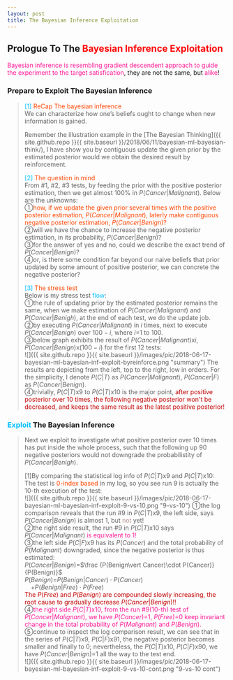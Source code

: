 ```yaml
---
layout: post
title: The Bayesian Inference Exploitation
---
```


## Prologue To The <font color="Red">Bayesian Inference Exploitation</font>
<p class="message">
<font color="DeepPink">Bayesian inference is resembling gradient descendent approach to guide the experiment to the target satisfication</font>, they are not the same, but <font color="DeepPink">alike</font>!
</p>

### Prepare to Exploit The Bayesian Inference
><font color="DeepSkyBlue">[1]</font>
><font color="OrangeRed">ReCap The bayesian inference</font>  
>We can characterize how one’s beliefs ought to change when new information is gained.
>
>Remember the illustration example in the [The Bayesian Thinking]({{ site.github.repo }}{{ site.baseurl }}/2018/06/11/bayesian-ml-bayesian-think/), I have show you by contiguous update the given prior by the estimated posterior would we obtain the desired result by reinforcement.  
>
><font color="DeepSkyBlue">[2]</font>
><font color="OrangeRed">The question in mind</font>  
>From #1, #2, #3 tests, by feeding the prior with the positive posterior estimation, then we get almost $100\%$ in $P(Cancer\vert Malignant)$.  Below are the unknowns:  
>&#10112;<font color="OrangeRed">how, if we update the given prior several times with the positive posterior estimation, $P(Cancer\vert Malignant)$, laterly make contiguous negative posterior estimation, $P(Cancer\vert Benign)$?</font>  
>&#10113;will we have the chance to increase the negative posterior estimation, in its probability, $P(Cancer\vert Benign)$?  
>&#10114;for the answer of yes and no, could we describe the exact trend of $P(Cancer\vert Benign)$?  
>&#10115;or, is there some condition far beyond our naive beliefs that prior updated by some amount of positive posterior, we can concrete the negative posterior?  
>
><font color="DeepSkyBlue">[3]</font>
><font color="OrangeRed">The stress test</font>  
>Below is my stress test <font color="DeepSkyBlue">flow</font>:  
>&#10112;the rule of updating prior by the estimated posterior remains the same, when we make estimation of $P(Cancer\vert Malignant)$ and $P(Cancer\vert Benigh)$, at the end of each test, we do the update job.  
>&#10113;by executing $P(Cancer\vert Malignant)$ in $i$ times, next to execute $P(Cancer\vert Benign)$ over $100-i$, where $i$=$1$ to $100$.  
>&#10114;below graph exhibits the result of $P(Cancer\vert Malignant)$x${i}$, $P(Cancer\vert Benign)$x$(100-i)$ for the first 12 tests:  
![]({{ site.github.repo }}{{ site.baseurl }}/images/pic/2018-06-17-bayesian-ml-bayesian-inf-exploit-byreinforce.png "summary")
>The results are depicting from the left, top to the right, low in orders.  For the simplicity, I denote $P(C\vert T)$ as $P(Cancer\vert Malignant)$, $P(Cancer\vert F)$ as $P(Cancer\vert Benign)$.  
>&#10115;trivially, $P(C\vert T)$x$9$ to $P(C\vert T)$x$10$ is the major point, <font color="#C20000">after positive posterior over $10$ times, the following negative posterior won't be decreased, and keeps the same result as the latest positive posterior!</font>  

### <font color="DeepSkyBlue">Exploit</font> The Bayesian Inference
>Next we exploit to investigate what positive posterior over $10$ times has put inside the whole process, such that the following up $90$ negative posteriors would not downgrade the probabilistity of $P(Cancer\vert Benigh)$.  
>
>[1]By comparing the statistical log info of $P(C\vert T)$x$9$ and $P(C\vert T)$x$10$:  
>The test is <font color="OrangeRed">0-index based</font> in my log, so you see run 9 is actually the 10-th execution of the test:  
![]({{ site.github.repo }}{{ site.baseurl }}/images/pic/2018-06-17-bayesian-ml-bayesian-inf-exploit-9-vs-10.png "9-vs-10")
>&#10112;the log comparison reveals that the run #9 in $P(C\vert T)$x$9$, the left side, says $P(Cancer\vert Benign)$ is almost $1$, but <font color="RosyBrown">not</font> yet!  
>&#10113;the right side result, the run #9 in $P(C\vert T)$x$10$ says $P(Cancer\vert Malignant)$ <font color="DeepPink">is equivalent to $1$!</font>  
>&#10114;the left side $P(C\vert F)$x$9$ has its $P(Cancer)$ and the total probability of $P(Malignant)$ downgraded, since the negative posterior is thus estimated:  
>$P(Cancer\vert Benign)$=$\frac {P(Benign\vert Cancer)\cdot P(Cancer)}{P(Benign)}$  
>$P(Benign)$=$P(Benign\vert Cancer)\cdot P(Cancer)$  
>$\;\;\;\;$+$P(Benign\vert Free)\cdot P(Free)$  
><font color="#C20000">The $P(Free)$ and $P(Benign)$ are compounded slowly increasing, the root cause to gradually decrease $P(Cancer\vert Benign)$!!</font>  
>&#10115;<font color="DeepPink">the right side $P(C\vert T)$x$10$, from the run #9(10-th) test of $P(Cancer\vert Malignant)$, we have $P(Cancer)$=$1$, $P(Free)$=$0$ keep invariant change in the total probability of $P(Malignant)$ and $P(Benign)$.</font>  
>&#10116;continue to inspect the log comparison result, we can see that in the series of $P(C\vert T)$x$9$, $P(C\vert F)$x$91$, the negative posterior becomes smaller and finally to 0; nevertheless, the $P(C\vert T)$x$10$, $P(C\vert F)$x$90$, we have $P(Cancer\vert Benign)$=$1$ all the way to the test end.  
![]({{ site.github.repo }}{{ site.baseurl }}/images/pic/2018-06-17-bayesian-ml-bayesian-inf-exploit-9-vs-10-cont.png "9-vs-10 cont")

<!--
### The <font color="DeepSkyBlue">Intuition</font> Behind The <font color="Red">Bayes Theorem</font>
><font color="DeepSkyBlue">[1]</font>
><font color="OrangeRed">ReCap the Bayes theorem</font>  
>![]({{ site.github.repo }}{{ site.baseurl }}/images/pic/2018-05-28-bayesian-ml-significance-4-factors.png "4 factors")
>The detailed explanation of 4 factors are in my prior post, [The Bayes Theorem Significance](({{ site.github.repo }}{{ site.baseurl }}/2018/05/28/bayesian-ml-significance/)).  
>
><font color="DeepSkyBlue">[2]</font>
><font color="OrangeRed">The intuition behind the theorem</font>  
>![]({{ site.github.repo }}{{ site.baseurl }}/images/pic/2018-06-11-bayesian-ml-bayesian-think-intuition.png "intuition")
>The intuition behind encourages you to make further inference.  
>&#10112;the <font color="Red">hypothesis</font>, mapped to the <font color="DeepSkyBlue">prior</font>, which are all probabilities.  
>&#10113;the <font color="Red">likelihood function</font> related to prior is expressed as the probability of the event occurrence of the <font color="Red">observation</font> given the event occurrence of <font color="Red">hypothesis</font>.  
>&#10114;the <font color="Red">total probability of the observation</font> is the well regularized <font color="Red">evidence</font>.  
>&#10115;the <font color="Red">posterior is the probability of the hypothesis, given the observation</font>.  
>
><font color="DeepSkyBlue">[3]</font>
><font color="OrangeRed">The Bayesian inference</font>  
>&#10112;at the first glance, we make an <font color="Red">observation</font> in the real world.  
>&#10113;we'd like to identify it by making certain <font color="Red">hypothesis</font> of some classification.  
>&#10114;the <font color="Red">likelihood function</font> estimates the possible probability of the observation given the hypothesis.  
>&#10115;finally, the <font color="Red">posterior</font> is the probability of the <font color="Red">hypothesis</font> given the <font color="Red">observation</font>.  
>Such process is called the <font color="Red">Bayesian inference</font>, full compliant with the classification of an observed object, which the hypothesis is made all about.  
>
>By the way, <font color="#C20000">observation, hypothesis, likelihood function are all based on the <font color="RosyBrown">qualitative</font> belief, the total probability of the observation and the posterior are the <font color="DeepPink">quantitative</font> outcomes</font>.  

### The <font color="Red">Bayesian Inference</font> Illustration
>My illustration in this article was inspired from [Introduction to Bayesian Thinking: from Bayes theorem to Bayes networks, Felipe Sanchez](https://towardsdatascience.com/will-you-become-a-zombie-if-a-99-accuracy-test-result-positive-3da371f5134), it is using an example from [The Anatomy Of Bayes Theorem, The Cthaeh](https://www.probabilisticworld.com/anatomy-bayes-theorem/).  But, I have some different opinion.  
>
><font color="DeepSkyBlue">[1]</font>
><font color="OrangeRed">Begin by a question</font>  
>&#10112;suppose everyone could casually find some mass in your body, like skin. It might be a rare disease, according to the medical library, only 1 from 1000 people having a mass would be the cancer, given in below table.  

<table>
  <tr>
    <td width="50px"></td>
    <td width="75px">Probability</td>
  </tr>
  <tr>
    <td>Cancer</td>
    <td>0.001</td>
  </tr>
  <tr>
    <td>Mass</td>
    <td>0.999</td>
  </tr>
</table>

>This table reveals the already known <font color="DeepSkyBlue">prior</font>, now turns into be the <font color="Red">hypothesis</font> of the probability of having a cancer.    
>&#10113;suppose the accuracy of the medical detection is given in below table, where malignant stands for cancer of result, and benign stands for being detected as a normal mass.  

<table>
  <tr>
    <td width="55px"></td>
    <td width="65px">Cancer</td>
    <td width="65px">Mass</td>
  </tr>
  <tr>
    <td>Malignant<br>(Cancer)</td>
    <td>$P(Malignant\vert Cancer)$=0.99</td>
    <td>$P(Malignant\vert Mass)$=0.01</td>
  </tr>
  <tr>
    <td>Benign<br>(Not a cancer)</td>
    <td>$P(Benign\vert Cancer)=0.01$</td>
    <td>$P(Benign\vert Mass)$=0.99</td>
  </tr>
</table>

>This table directly reflects the possible <font color="Red">likelihood</font> for all conditional combinations of 2 observations, malignant and benign.  
>&#10114;unfortunately, you are detected as having a cancer, then, <font color="RoyalBlue">what's the probability that you are really having a cancer given that you are medically detected as a victim of cancer?</font>  
>This given question is asking for $P(Cancer\vert Malignant)$, which is the <font color="Red">posterior</font>.  
>
><font color="DeepSkyBlue">[2]</font>
><font color="OrangeRed">Test of run #1</font>  
>By the given <font color="Red">hypothesis</font>, <font color="Red">likelihood</font>, the <font color="Red">Bayes theorem</font> could be used for the <font color="Red">posterior</font>:  
>&#10112;$P(Cancer\vert Malignant)$  
>=$\frac {P(Malignant\vert Cancer)\cdot P(Cancer)}{P(Malignant)}$  
>&#10113;the total probability of malignant <font color="Red">evidence</font>:  
>$P(Malignant)$  
>=$P(Malignant\vert Cancer)\cdot P(Cancer)$+$P(Malignant\vert Mass)\cdot P(Mass)$  
>&#10114;therefore, the posterior is   
>$P(Cancer\vert Malignant)$  
>=$\frac {0.99\cdot 0.001}{0.99\cdot 0.001+0.01\cdot 0.999}$=$0.090163$    
>; where $P(Mass\vert Malignant)$=$0.909837$, take it as $0.91$ after rounding.  
>
><font color="DeepSkyBlue">[3]</font>
><font color="OrangeRed">Test of run #2</font>  
>Even if the accuracy of the medical detection is up to $0.99$, the probability for your mass is really a cancer given the malignant diagnostic result is only $0.09$.  That's why we decide to make the 2nd test.  
>&#10112;first, we update the <font color="Red">prior</font> table with regard to the given run #1 result:  

<table>
  <tr>
    <td width="50px"></td>
    <td width="75px">Probability</td>
  </tr>
  <tr>
    <td>Cancer</td>
    <td>0.09</td>
  </tr>
  <tr>
    <td>Mass</td>
    <td>0.91</td>
  </tr>
</table>

>It is under the assumption that the run #1 is rather a <font color="OrangeRed">plausible</font>, not a vague result!!  
>&#10113;recalculate with the <font color="Red">Bayes theorem</font>:  
>$P(Cancer\vert Malignant)$  
>=$\frac {0.99\cdot 0.09}{0.99\cdot 0.09+0.01\cdot 0.91}$  
>=$0.90733$  
>$\approx 0.91$    
>; where $P(Mass\vert Malignant)$=$0.09266\approx 0.09$, after rounding.  Wow, it seems there is a great improvement in a malignant report and you do really have a cancer.  
>
><font color="DeepSkyBlue">[4]</font>
><font color="OrangeRed">Test of run #3</font>  
>Let's do it the 3rd run.  
>&#10112;first, we update the <font color="Red">prior</font> table with regard to the given run #2 result:  

<table>
  <tr>
    <td width="50px"></td>
    <td width="75px">Probability</td>
  </tr>
  <tr>
    <td>Cancer</td>
    <td>0.91</td>
  </tr>
  <tr>
    <td>Mass</td>
    <td>0.09</td>
  </tr>
</table>

>It is under the assumption that the run #2 is rather a <font color="OrangeRed">plausible</font>, not a vague result!!  
>&#10113;recalculate with the <font color="Red">Bayes theorem</font>:  
>$P(Cancer\vert Malignant)$  
>=$\frac {0.99\cdot 0.91}{0.99\cdot 0.91+0.01\cdot 0.09}$  
>=$0.999$  
>$\approx 1$  
>; where $P(Mass\vert Malignant)$=$0.0001$, after rounding.  
>It is now almost $100\%$ correct that the malignant report says that you have a cancer!!!  
>
><font color="DeepSkyBlue">[5]</font>
><font color="OrangeRed">Summary</font>  
>This illustration begins with the given prior of having cancer, executes from run #1 to run #3, constantly <font color="DeepPink">updates the next prior probability with the current estimated posterior</font>, finally get the expected result.  It is called the <font color="Red">Bayesian inference</font>.  

### The Review::mjtsai1974 
>Above illustration of <font color="Red">Bayesian inference</font> might strike you on your head that <font color="DeepPink">by constantly updating the given prior(so that you can make finer hypothesis) would you gradually adjust the posterior(the experiment result) toward the direction you want</font>.  
>
><font color="RoyalBlue">[Question]</font>  
>Below I comment out with 2 doubtable points:  
>&#10112;why we update the prior, $P(Cancer)$ with $P(Cancel\vert Malignant)$ after each test?  
>&#10113;is this the artificial bias leads to the contribution of $100\%$ identification of having a cancer given the malignant result?  
>
><font color="DeepSkyBlue">[Answer]</font>  
>&#10112;I think it is indeed an artificial bias, since the term $P(Cancer\vert Malignant)$ is not equivalent to the very first given $P(Cancer)$ for all possible diseases one can have as a sample or population.  
>&#10113;be remembered that it is <font color="OrangeRed">the common practices in Bayesian inference</font>.  

### Addendum
>&#10112;[Introduction to Bayesian Thinking: from Bayes theorem to Bayes networks, Felipe Sanchez](https://towardsdatascience.com/will-you-become-a-zombie-if-a-99-accuracy-test-result-positive-3da371f5134)  
>&#10113;[The Bayesian trap, Veritasium channel](https://www.youtube.com/watch?v=R13BD8qKeTg&vl=en)  
>&#10114;[The Anatomy Of Bayes Theorem, The Cthaeh](https://www.probabilisticworld.com/anatomy-bayes-theorem/)  

-->

<!--
[1]What is a Bayesian network?
Bayes theorem offers a fundamental mechanism for changing your opinion in the light of evidence. This is what Bayesian networks are about.

https://www.quora.com/What-is-a-Bayesian-network

[2]What are the relationships of Bayes' theorem, Bayesian inference, Naive Bayes, and Bayesian network (in simple English)?
[2.1]Bayesianism is an approach to systematizing reasoning under uncertainty.
[2.2]We can characterize how one’s beliefs ought to change when new information is gained.
[2.3]If we observe the truth or falsity of a relevant event, we can then use Bayes’ theorem to revise our probability assessment for other related events. This is called Bayesian inference.
[2.4]If we are thinking about a complex situation, in which our probability for events depend upon various others, we can use a Bayesian network (also called Bayes net) to represent what we believe. 
[2.5]In a Bayes net, there are nodes connected by arrows. Each node is the probability of an event. An arrow from event A to event B means that our probability of B depends on our probability of A. 
[2.6]Naive Bayes refers to a particularly simple form of a Bayes net, where your event of interest depends on other things, but none of them depends on one another.

https://www.quora.com/What-are-the-relationships-of-Bayes-theorem-Bayesian-inference-Naive-Bayes-and-Bayesian-network-in-simple-English

[3]How does Bayesian networks work?
[3.1]A Bayesian network is good at classifying based on observations.
[3.2]Therefore you can make a network that models relations between events in the present situation, symptoms of these and potential future effects. The BN would then be able to classify the present situation and hence predict future events with a probability.
[3.3]You can do unsupervised learning with a BN from a dataset and allow the learning algorithm to find both structure and probabilities.
[3.4]you can also do supervised learning with a BN, aiding the learning algorithm with a priori knowledge about relations and probabilities in the model. Here, results should become better than ANN and SVM.
[3.5]A BN is a white box approach where you can represent and evaluate the structure of the model explicitly whereas ANN and SVM are black box approaches where you really don't know why you get your results. This puts a limit to how good they can become.

https://www.quora.com/How-does-Bayesian-networks-work

[4]What is Bayesian machine learning?
[4.1]Machine learning is a set of methods for creating models that describe or predicting something about the world. It does so by learning those models from data.
[4.2]Bayesian machine learning allows us to encode our prior beliefs about what those models should look like, independent of what the data tells us. This is especially useful when we don’t have a ton of data to confidently learn our model.

https://www.quora.com/What-is-Bayesian-machine-learning

[5]What does Bayesian networks mean in Machine Learning?
[5.1]A Bayesian network essentially has random variables, and a graph structure that encodes the dependencies between the variables.
[5.2]A Bayesian network is a statistical model which connects random variables with their conditional probabilities. Bayes' theorem is used for the computation of probabilities in the network.

https://www.quora.com/What-does-Bayesian-networks-mean-in-Machine-Learning
-->

<!-- Γ -->
<!-- \Omega -->
<!-- \cap intersection -->
<!-- \cup union -->
<!-- \frac{\Gamma(k + n)}{\Gamma(n)} \frac{1}{r^k}  -->
<!-- \mbox{\large$\vert$}\nolimits_0^\infty -->
<!-- \vert_0^\infty -->
<!-- \vert_{0.5}^{\infty} -->
<!-- &prime; ′ -->
<!-- &Prime; ″ -->
<!-- $E\lbrack X\rbrack$ -->
<!-- \widehat X -->
<!-- \overline{X_n} -->
<!-- \underset{w_{real}}{maxarg} -->
<!-- \underset{Succss}P -->
<!-- \frac{{\overline {X_n}}-\mu}{S/\sqrt n} -->
<!-- \lim_{t\rightarrow\infty} -->
<!-- \int_{0}^{a}\lambda\cdot e^{-\lambda\cdot t}\operatorname dt -->

<!-- Notes -->
<!-- <font color="OrangeRed">items, verb, to make it the focus</font> -->
<!-- <font color="Red">KKT</font> -->
<!-- <font color="Red">SMO heuristics</font> -->
<!-- <font color="Red">F</font> distribution -->
<!-- <font color="Red">t</font> distribution -->
<!-- <font color="DeepSkyBlue">suggested item, soft item</font> -->
<!-- <font color="RoyalBlue">old alpha, quiz, example</font> -->
<!-- <font color="Green">new alpha</font> -->

<!-- <font color="#C20000">conclusion, finding, more details</font> -->
<!-- <font color="DeepPink">positive conclusion, finding</font> -->
<!-- <font color="RosyBrown">negative conclusion, finding</font> -->

<!-- <font color="#00ADAD">policy</font> -->
<!-- <font color="#6100A8">full observable</font> -->
<!-- <font color="#FFAC12">partial observable</font> -->
<!-- <font color="#EB00EB">stochastic</font> -->
<!-- <font color="#8400E6">state transition</font> -->
<!-- <font color="#D600D6">discount factor gamma $\gamma$</font> -->
<!-- <font color="#D600D6">$V(S)$</font> -->
<!-- <font color="#9300FF">immediate reward R(S)</font> -->

<!-- ### <font color="RoyalBlue">Example</font>: Illustration By Rainy And Sunny Days In One Week -->
<!-- <font color="RoyalBlue">[Question]</font> -->
<!-- <font color="DeepSkyBlue">[Answer]</font> -->

<!-- 
[1]Given the vehicles pass through a highway toll station is $6$ per minute, what is the probability that no cars within $30$ seconds?
><font color="DeepSkyBlue">[1]</font>
><font color="OrangeRed">Given the vehicles pass through a highway toll station is $6$ per minute, what is the probability that no cars within $30$ seconds?</font>  
-->

<!--
<table>
  <tr>
    <td>項次</td>
    <td>品名</td>
    <td>描述</td>
  </tr>
  <tr>
    <td>1</td>
    <td>iPhone 5</td>
    <td>iPhone 6 > 5</td>
  </tr>
</table>

<TABLE border="1">
  <TR>
    <TD width="50px">A</TD>
    <TD width="100px">B</TD>
  </TR>
</TABLE>

<TABLE border="1">
  <TR>
    <TD width="50px">A</TD>
    <TD width="100px">B</TD>
  </TR>
  <TR>
    <TD>C</TD>
    <TD>D</TD>
  </TR>
</TABLE>

<TABLE border="1">
  <COL width="50px">
  <COL width="100px">
  <COL width="50px">
  <TR>
    <TD colspan="2">A</TD>
    <TD>B</TD>
  </TR>
  <TR>
    <TD>C</TD>
    <TD>D</TD>
    <TD>E</TD>
  </TR>
</TABLE>
-->

<!--
name | age
---- | ---
LearnShare | 12
Mike |  32

| left | center | right |
| :--- | :----: | ----: |
| aaaa | bbbbbb | ccccc |
| a    | b      | c     |
-->

<!-- https://www.medcalc.org/manual/gamma_distribution_functions.php -->
<!-- https://www.statlect.com/probability-distributions/student-t-distribution#hid5 -->
<!-- http://www.wiris.com/editor/demo/en/ -->
<!-- http://www.astroml.org/book_figures/chapter3/fig_gaussian_distribution.html -->